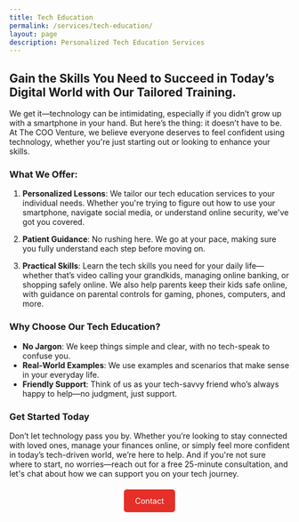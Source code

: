 ```yaml
---
title: Tech Education
permalink: /services/tech-education/
layout: page
description: Personalized Tech Education Services
---
```


## Gain the Skills You Need to Succeed in Today’s Digital World with Our Tailored Training.

We get it—technology can be intimidating, especially if you didn’t grow up with a smartphone in your hand. But here’s the thing: it doesn’t have to be. At The COO Venture, we believe everyone deserves to feel confident using technology, whether you're just starting out or looking to enhance your skills.

### What We Offer:

1. **Personalized Lessons**: We tailor our tech education services to your individual needs. Whether you're trying to figure out how to use your smartphone, navigate social media, or understand online security, we've got you covered.
   
2. **Patient Guidance**: No rushing here. We go at your pace, making sure you fully understand each step before moving on.

3. **Practical Skills**: Learn the tech skills you need for your daily life—whether that’s video calling your grandkids, managing online banking, or shopping safely online. We also help parents keep their kids safe online, with guidance on parental controls for gaming, phones, computers, and more.

### Why Choose Our Tech Education?

- **No Jargon**: We keep things simple and clear, with no tech-speak to confuse you.
- **Real-World Examples**: We use examples and scenarios that make sense in your everyday life.
- **Friendly Support**: Think of us as your tech-savvy friend who’s always happy to help—no judgment, just support.

### Get Started Today

Don’t let technology pass you by. Whether you’re looking to stay connected with loved ones, manage your finances online, or simply feel more confident in today’s tech-driven world, we’re here to help. And if you're not sure where to start, no worries—reach out for a free 25-minute consultation, and let's chat about how we can support you on your tech journey.

<div style="margin-top: 20px; text-align: center;">
  <a href="{{ site.data.contact.contact_button_link }}" class="button" style="background-color: #E52F27; color: #ffffff; padding: 10px 20px; text-decoration: none; border-radius: 5px; display: inline-block; line-height: 1.5; text-align: center; vertical-align: middle;">Contact</a>
</div>

